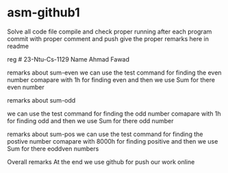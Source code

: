 # asm-github1

Solve all code file 
compile and check proper running
after each program commit with proper comment and push
give the proper remarks here in readme


reg #   23-Ntu-Cs-1129  Name Ahmad Fawad



remarks about sum-even
we can use the test command for finding the even number
comapare with 1h for finding even
and then we use Sum for there even number


remarks about sum-odd

we can use the test command for finding the odd number
comapare with 1h for finding odd
and then we use Sum for there odd number

remarks about sum-pos
we can use the test command for finding the postive  number
comapare with 8000h for finding positive
and then we use Sum for there eoddven numbers


Overall remarks
At the end we use github for push our work online 
